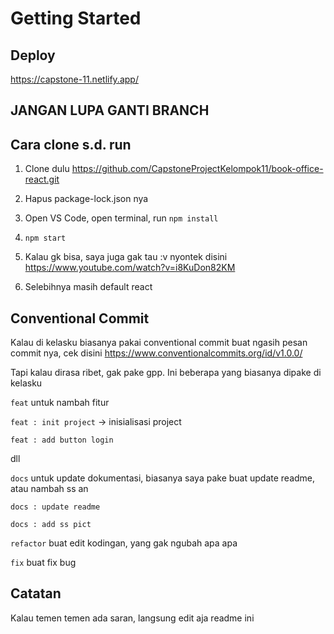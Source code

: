 # Getting Started

## Deploy

https://capstone-11.netlify.app/

## JANGAN LUPA GANTI BRANCH

## Cara clone s.d. run

1. Clone dulu https://github.com/CapstoneProjectKelompok11/book-office-react.git

2. Hapus package-lock.json nya

3. Open VS Code, open terminal, run `npm install`

4. `npm start`

5. Kalau gk bisa, saya juga gak tau :v nyontek disini https://www.youtube.com/watch?v=i8KuDon82KM

6. Selebihnya masih default react

## Conventional Commit

Kalau di kelasku biasanya pakai conventional commit buat ngasih pesan commit nya, cek disini https://www.conventionalcommits.org/id/v1.0.0/

Tapi kalau dirasa ribet, gak pake gpp. Ini beberapa yang biasanya dipake di kelasku

`feat` untuk nambah fitur

`feat : init project` -> inisialisasi project

`feat : add button login`

dll

`docs` untuk update dokumentasi, biasanya saya pake buat update readme, atau nambah ss an

`docs : update readme`

`docs : add ss pict`

`refactor` buat edit kodingan, yang gak ngubah apa apa

`fix` buat fix bug

## Catatan

Kalau temen temen ada saran, langsung edit aja readme ini
